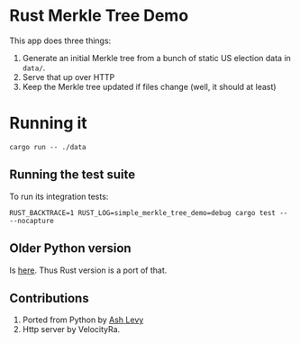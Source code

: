 # Rust Merkle Tree Demo

This app does three things:

1. Generate an initial Merkle tree from a bunch of static US election data in `data/`.
2. Serve that up over HTTP 
3. Keep the Merkle tree updated if files change (well, it should at least)

# Running it

```
cargo run -- ./data
```

## Running the test suite

To run its integration tests:

```
RUST_BACKTRACE=1 RUST_LOG=simple_merkle_tree_demo=debug cargo test -- --nocapture
```

## Older Python version

Is [here](https://github.com/paul-hammant/simple_Merkle_tree_demo). Thus Rust version is a port of that.

## Contributions

1. Ported from Python by [Ash Levy](https://gitlab.com/ashkitten)
2. Http server by VelocityRa.